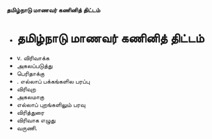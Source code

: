 **தமிழ்நாடு மாணவர் கணினித் திட்டம்**
- # தமிழ்நாடு மாணவர் கணினித் திட்டம்
- v. விரிவாக்க
- அகலப்படுத்து
- பெரிதாக்கு
- . எல்லாப் பக்கங்களில பரப்பு
- விரிவுற
- அகலமாகு
- எல்லாப் புறங்களிலும் பரவு
- விரித்துரை
- விரிவாக எழுது
- வருணி.

